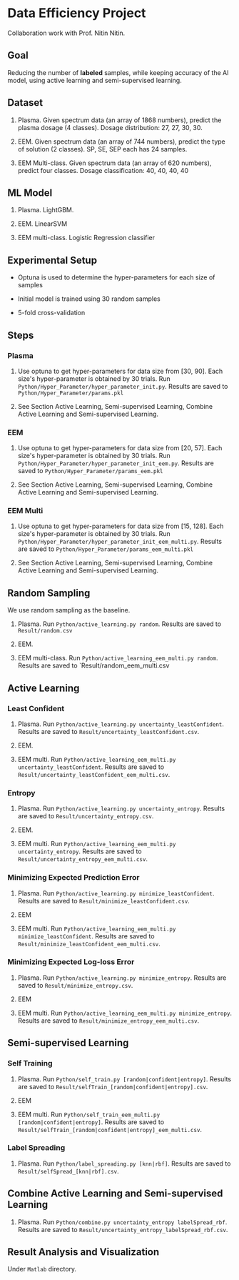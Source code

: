 # Data Efficiency Project

Collaboration work with Prof. Nitin Nitin.

## Goal

Reducing the number of **labeled** samples, while keeping accuracy of the AI model, using active learning and semi-supervised learning.

## Dataset

1. Plasma. Given spectrum data (an array of 1868 numbers), predict the plasma dosage (4 classes). Dosage distribution: 27, 27, 30, 30.

2. EEM. Given spectrum data (an array of 744 numbers), predict the type of solution (2 classes). SP, SE, SEP each has 24 samples.

3. EEM Multi-class. Given spectrum data (an array of 620 numbers), predict four classes. Dosage classification: 40, 40, 40, 40

## ML Model

1. Plasma. LightGBM.

2. EEM. LinearSVM

3. EEM multi-class. Logistic Regression classifier

## Experimental Setup

*   Optuna is used to determine the hyper-parameters for each size of samples

*   Initial model is trained using 30 random samples

*   5-fold cross-validation

## Steps

### Plasma

1.  Use optuna to get hyper-parameters for data size from [30, 90]. Each size's hyper-parameter is obtained by 30 trials. Run `Python/Hyper_Parameter/hyper_parameter_init.py`. Results are saved to `Python/Hyper_Parameter/params.pkl`

2.  See Section Active Learning, Semi-supervised Learning, Combine Active Learning and Semi-supervised Learning.

### EEM

1.  Use optuna to get hyper-parameters for data size from [20, 57]. Each size's hyper-parameter is obtained by 30 trials. Run `Python/Hyper_Parameter/hyper_parameter_init_eem.py`. Results are saved to `Python/Hyper_Parameter/params_eem.pkl`

2.  See Section Active Learning, Semi-supervised Learning, Combine Active Learning and Semi-supervised Learning.

### EEM Multi

1.  Use optuna to get hyper-parameters for data size from [15, 128]. Each size's hyper-parameter is obtained by 30 trials. Run `Python/Hyper_Parameter/hyper_parameter_init_eem_multi.py`. Results are saved to `Python/Hyper_Parameter/params_eem_multi.pkl`

2.  See Section Active Learning, Semi-supervised Learning, Combine Active Learning and Semi-supervised Learning.


## Random Sampling

We use random sampling as the baseline.

1. Plasma. Run `Python/active_learning.py random`. Results are saved to `Result/random.csv`

2. EEM.

3. EEM multi-class. Run `Python/active_learning_eem_multi.py random`. Results are saved to `Result/random_eem_multi.csv



## Active Learning

### Least Confident

1. Plasma. Run `Python/active_learning.py uncertainty_leastConfident`. Results are saved to `Result/uncertainty_leastConfident.csv`.

2. EEM.

3. EEM multi. Run `Python/active_learning_eem_multi.py uncertainty_leastConfident`. Results are saved to `Result/uncertainty_leastConfident_eem_multi.csv`.

### Entropy

1. Plasma. Run `Python/active_learning.py uncertainty_entropy`. Results are saved to `Result/uncertainty_entropy.csv`.

2. EEM.

3. EEM multi. Run `Python/active_learning_eem_multi.py uncertainty_entropy`. Results are saved to `Result/uncertainty_entropy_eem_multi.csv`.

### Minimizing Expected Prediction Error

1. Plasma. Run `Python/active_learning.py minimize_leastConfident`. Results are saved to `Result/minimize_leastConfident.csv`.

2. EEM

3. EEM multi. Run `Python/active_learning_eem_multi.py minimize_leastConfident`. Results are saved to `Result/minimize_leastConfident_eem_multi.csv`.

### Minimizing Expected Log-loss Error

1. Plasma. Run `Python/active_learning.py minimize_entropy`. Results are saved to `Result/minimize_entropy.csv`.

2. EEM

3. EEM multi. Run `Python/active_learning_eem_multi.py minimize_entropy`. Results are saved to `Result/minimize_entropy_eem_multi.csv`.

## Semi-supervised Learning

### Self Training

1. Plasma. Run `Python/self_train.py [random|confident|entropy]`. Results are saved to `Result/selfTrain_[random|confident|entropy].csv`.

2. EEM

3. EEM multi. Run `Python/self_train_eem_multi.py [random|confident|entropy]`. Results are saved to `Result/selfTrain_[random|confident|entropy]_eem_multi.csv`.

### Label Spreading

1.  Plasma. Run `Python/label_spreading.py [knn|rbf]`. Results are saved to `Result/selfSpread_[knn|rbf].csv`.


## Combine Active Learning and Semi-supervised Learning

1.  Plasma. Run `Python/combine.py uncertainty_entropy labelSpread_rbf`. Results are saved to `Result/uncertainty_entropy_labelSpread_rbf.csv`.


## Result Analysis and Visualization

Under `Matlab` directory.
